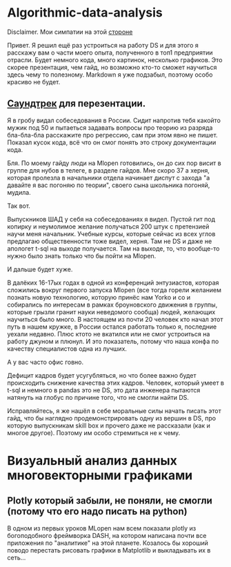 # Algorithmic-data-analysis
Disclaimer. Мои симпатии на этой [стороне](https://t.me/grey_zone)

Привет. Я решил ещё раз устроиться на работу DS и для этого я расскажу вам о части моего опыта, полученного в топ1 предприятии отрасли. Будет немного кода, много картинок, несколько графиков. Это скорее презентация, чем  гайд, но возможно кто-то сможет научиться здесь чему то полезному. Markdown я уже подзабыл, поэтому особо красиво не будет.

## [Cаундтрек](https://youtu.be/kcS-xmd4MMQ) для перезентации. 

Я в гробу видал собеседования в России. Сидит напротив тебя какойто мужик под 50 и пытаеться задавать вопросы про теорию из разряда бла-бла-бла расскажите про регрессию, сам при этом явно не пишет. Показал кусок кода, всё что он смог понять это строку документации кода. 

Бля. По моему гайду люди на Mlopen готовились, он до сих пор висит в группе для нубов в телеге, в разделе гайдов. Мне скоро 37 а херня, которая пролезла в начальники отдела начинает диспут с захода "а давайте я вас погоняю по теории", своего сына школьника погоняй, мудила.

Так вот.

Выпускников ШАД у себя на собеседованиях я видел. Пустой гит под копирку и неумолимое желание получаться 200 штук с претензией научи меня начальник. Учебные курсы, которые сейчас из всех углов предлагаю общественности тоже видел, херня. Там не DS и даже не апологет t-sql на выходе получается. Там на выходе, то, что вообще-то нужно было знать только что бы пойти на Mlopen.

И дальше будет хуже.

В далёких 16-17ых годах в одной из конференций энтузиастов, которая сложились вокруг первого запуска Mlopen (все тогда горели желанием познать новую технологию, которую принёс нам Yorko и co и собирались по интересам в рамках броуновского движения в группы, которые грызли гранит науки неведомого сообща) людей, желающих научиться было много. В настоящем из почти 20 человек кто начал этот путь в нашем кружке, в России остался работать только я, последние уехали недавно. Плюс ктото не вкатился или не смог устроиться на работу джуном и плюнул. И это показатель, потому что наша конфа по качеству специалистов одна из лучших.

А у вас часто офис говно.

Дефицит кадров будет усугубляться, но что более важно будет происходить снижение качества этих кадров. Человек, который умеет в t-sql и немного в pandas это не DS, это дата инженера пытаются натянуть на глобус по причине того, что не смогли найти DS.

Исправляйтесь, я же нашёл в себе моральные силы начать писать этот гайд, что бы наглядно продемонстрировать одну из вершин в DS, про которую выпускникам skill box и прочего даже не рассказали (как и многое другое). Поэтому им особо стремиться не к чему.

# Визуальный анализ данных многовекторными графиками
## Plotly который забыли, не поняли, не смогли (потому что его надо писать на python)

В одном из первых уроков MLopen нам всем показали plotly из богоподобного фреймворка DASH, на котором написана почти все приложения по "аналитике" на этой планете. Козалось бы хороший поводо перестать рисовать графики в Matplotlib и выкладывать их в сеть...






